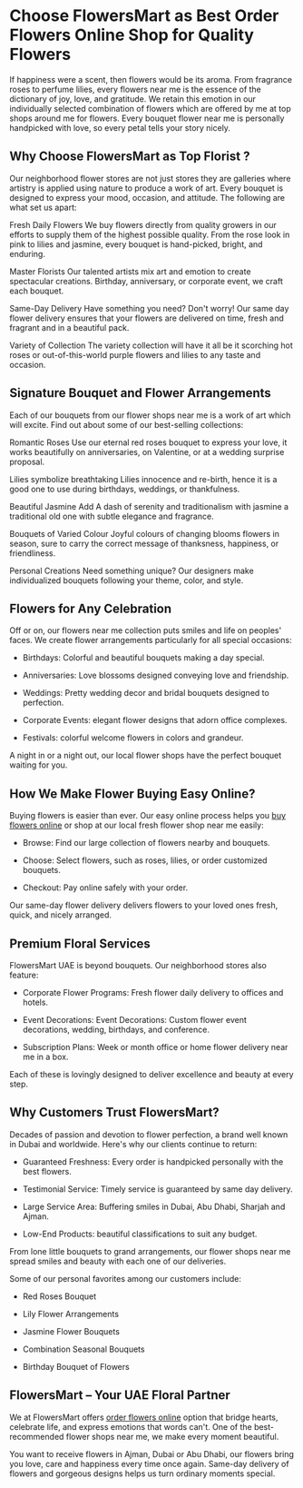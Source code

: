 # Choose FlowersMart as Best Order Flowers Online Shop for Quality Flowers

If happiness were a scent, then flowers would be its aroma. From fragrance roses to perfume lilies, every flowers near me is the essence of the dictionary of joy, love, and gratitude. We retain this emotion in our individually selected combination of flowers which are offered by me at top shops around me for flowers. Every bouquet flower near me is personally handpicked with love, so every petal tells your story nicely.

## Why Choose FlowersMart as Top Florist ?

Our neighborhood flower stores are not just stores they are galleries where artistry is applied using nature to produce a work of art. Every bouquet is designed to express your mood, occasion, and attitude. The following are what set us apart:

Fresh Daily Flowers We buy flowers directly from quality growers in our efforts to supply them of the highest possible quality. From the rose look in pink to lilies and jasmine, every bouquet is hand-picked, bright, and enduring.

Master Florists Our talented artists mix art and emotion to create spectacular creations. Birthday, anniversary, or corporate event, we craft each bouquet.

Same-Day Delivery Have something you need? Don't worry! Our same day flower delivery ensures that your flowers are delivered on time, fresh and fragrant and in a beautiful pack.

Variety of Collection The variety collection will have it all be it scorching hot roses or out-of-this-world purple flowers and lilies to any taste and occasion.

## Signature Bouquet and Flower Arrangements

Each of our bouquets from our flower shops near me is a work of art which will excite. Find out about some of our best-selling collections:

Romantic Roses Use our eternal red roses bouquet to express your love, it works beautifully on anniversaries, on Valentine, or at a wedding surprise proposal.

Lilies symbolize breathtaking Lilies innocence and re-birth, hence it is a good one to use during birthdays, weddings, or thankfulness.

Beautiful Jasmine Add A dash of serenity and traditionalism with jasmine a traditional old one with subtle elegance and fragrance.

Bouquets of Varied Colour Joyful colours of changing blooms flowers in season, sure to carry the correct message of thanksness, happiness, or friendliness.

Personal Creations Need something unique? Our designers make individualized bouquets following your theme, color, and style.

## Flowers for Any Celebration

Off or on, our flowers near me collection puts smiles and life on peoples' faces. We create flower arrangements particularly for all special occasions:

-   Birthdays: Colorful and beautiful bouquets making a day special.
    
-   Anniversaries: Love blossoms designed conveying love and friendship.
    
-   Weddings: Pretty wedding decor and bridal bouquets designed to perfection.
    
-   Corporate Events: elegant flower designs that adorn office complexes.
    
-   Festivals: colorful welcome flowers in colors and grandeur.
    

A night in or a night out, our local flower shops have the perfect bouquet waiting for you.

## How We Make Flower Buying Easy Online?

Buying flowers is easier than ever. Our easy online process helps you [buy flowers online](https://flowersmart.ae/) or shop at our local fresh flower shop near me easily:

-   Browse: Find our large collection of flowers nearby and bouquets.
    
-   Choose: Select flowers, such as roses, lilies, or order customized bouquets.
    
-   Checkout: Pay online safely with your order.
    

Our same-day flower delivery delivers flowers to your loved ones fresh, quick, and nicely arranged.

## Premium Floral Services

FlowersMart UAE is beyond bouquets. Our neighborhood stores also feature:

-   Corporate Flower Programs: Fresh flower daily delivery to offices and hotels.
    
-   Event Decorations: Event Decorations: Custom flower event decorations, wedding, birthdays, and conference.
    
-   Subscription Plans: Week or month office or home flower delivery near me in a box.
    

Each of these is lovingly designed to deliver excellence and beauty at every step.

## Why Customers Trust FlowersMart?

Decades of passion and devotion to flower perfection, a brand well known in Dubai and worldwide. Here's why our clients continue to return:

-   Guaranteed Freshness: Every order is handpicked personally with the best flowers.
    
-   Testimonial Service: Timely service is guaranteed by same day delivery.
    
-   Large Service Area: Buffering smiles in Dubai, Abu Dhabi, Sharjah and Ajman.
    
-   Low-End Products: beautiful classifications to suit any budget.
    

From lone little bouquets to grand arrangements, our flower shops near me spread smiles and beauty with each one of our deliveries.

Some of our personal favorites among our customers include:

-   Red Roses Bouquet
    
-   Lily Flower Arrangements
    
-   Jasmine Flower Bouquets
    
-   Combination Seasonal Bouquets
    
-   Birthday Bouquet of Flowers
    

## FlowersMart – Your UAE Floral Partner

We at FlowersMart offers [order flowers online](https://flowersmart.ae/) option that bridge hearts, celebrate life, and express emotions that words can't. One of the best-recommended flower shops near me, we make every moment beautiful.

You want to receive flowers in Ajman, Dubai or Abu Dhabi, our flowers bring you love, care and happiness every time once again. Same-day delivery of flowers and gorgeous designs helps us turn ordinary moments special.
